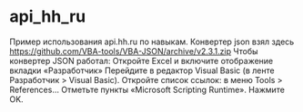 # api_hh_ru
Пример использования api.hh.ru по навыкам.
Конвертер json взял здесь
https://github.com/VBA-tools/VBA-JSON/archive/v2.3.1.zip
Чтобы конвертер JSON работал:
Откройте Excel и включите отображение вкладки «Разработчик»
Перейдите в редактор Visual Basic (в ленте Разработчик > Visual Basic).
Откройте список ссылок: в меню Tools > References…
Отметьте пункты «Microsoft Scripting Runtime». Нажмите OK.
